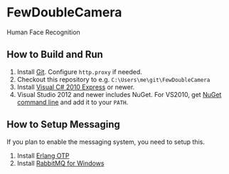 # FewDoubleCamera
Human Face Recognition

## How to Build and Run

1. Install [Git](http://git-scm.com). Configure `http.proxy` if needed.
2. Checkout this repository to e.g. `C:\Users\me\git\FewDoubleCamera`
3. Install [Visual C# 2010 Express](http://www.visualstudio.com/en-us/downloads#d-2010-express) or newer.
4. Visual Studio 2012 and newer includes NuGet. For VS2010, get [NuGet command line](http://docs.nuget.org/docs/start-here/installing-nuget) and add it to your `PATH`.

## How to Setup Messaging

If you plan to enable the messaging system, you need to setup this.

1. Install [Erlang OTP](http://www.erlang.org/download.html)
2. Install [RabbitMQ for Windows](https://www.rabbitmq.com/install-windows.html)
